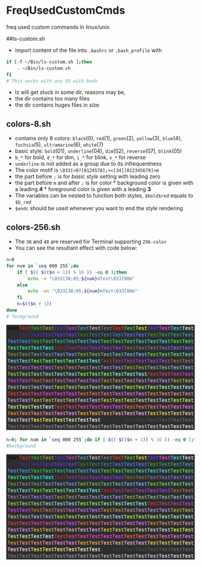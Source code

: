# FreqUsedCustomCmds
freq used custom commands in linux/unix

##ls-custom.sh
- import content of the file into `.bashrc` or `.bash_profile` with
```bash
if [-f ~/Bin/ls-custom.sh ];then
	. ~/Bin/ls-custom.sh
fi
# This works with any OS with bash
```
- lz will get stuck in some dir, reasons may be,
 - the dir contains too many files
 - the dir contains huges files in size


## colors-8.sh
- contains only 8 colors: `black`(0), `red`(1), `green`(2), `yellow`(3), `blue`(4), `fuchsia`(5), `ultramarine`(6), `white`(7)
- basic style: `bold`(01), `underline`(04), `dim`(02), `reverse`(07), `blink`(05)
- `b_*` for bold, `d_*` for dim, `i_*` for blink, `v_*` for reverse
- `underline` is not added as a group due to its infrequentness
- The color motif is `\033[<0?[0124578];><[34][012345679]>m`
 - the part before `;` is for *basic style* setting with leading zero
 - the part before `m`  and after `;` is for color
		*  background color is given with a leading **4**
		*  foreground color is given with a leading **3**  
- The variables can be nested to function both styles, `$bold$red` equals to `$b_red`
- `$endc` should be used whenever you want to end the style rendering 
## colors-256.sh
- The `38` and `48` are reserved for Terminal supporting `256-color`
- You can see the resultant effect with code below:
```bash
n=0
for num in `seq 000 255`;do
	if [ $(( $(($n + 1)) % 16 )) -eq 0 ];then
		echo -e "\033[38;05;${num}mTest\033[00m"
	else
		echo -en "\033[38;05;${num}mTest\033[00m"
	fi
	n=$(($n + 1))
done
# foreground
```
![background_color_matrix](./sources/color-matirx-48.png)
```bash
n=0; for num in `seq 000 255`;do if [ $(( $(($n + 1)) % 16 )) -eq 0 ];then echo -e "\033[48;05;${num}mTest\033[00m"; else echo -en "\033[48;05;${num}mTest\033[00m"; fi; n=$(($n + 1)); done
#background
```
![foreground_color_matrix](./sources/color-matirx-38.png)